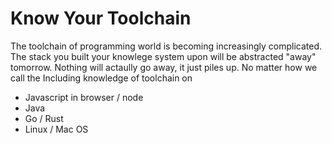 # Know Your Toolchain

The toolchain of programming world is becoming increasingly complicated.
The stack you built your knowlege system upon will be abstracted "away" tomorrow.
Nothing will actaully go away, it just piles up.
No matter how we call the 
Including knowledge of toolchain on

* Javascript in browser / node
* Java
* Go / Rust
* Linux / Mac OS

